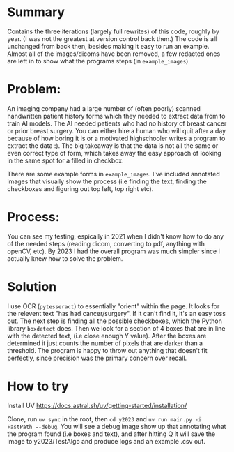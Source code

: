 
# Summary
Contains the three iterations (largely full rewrites) of this code, roughly by year. (I was not the greatest at version control back then.) The code is all unchanged from back then, besides making it easy to run an example.   
Almost all of the images/dicoms have been removed, a few redacted ones are left in to show what the programs steps (in ```example_images```)     

# Problem:
An imaging company had a large number of (often poorly) scanned handwritten patient history forms which they needed to extract data from to train AI models. The AI needed patients who had no history of breast cancer or prior breast surgery. You can either hire a human who will quit after a day because of how boring it is or a motivated highschooler writes a program to extract the data :). The big takeaway is that the data is not all the same or even correct type of form, which takes away the easy approach of looking in the same spot for a filled in checkbox.  

There are some example forms in ```example_images```. I've included annotated images that visually show the process (i.e finding the text, finding the checkboxes and figuring out top left, top right etc). 

# Process:
You can see my testing, espically in 2021 when I didn't know how to do any of the needed steps (reading dicom, converting to pdf, anything with openCV, etc). By 2023 I had the overall program was much simpler since I actually knew how to solve the problem.  

# Solution
I use OCR (```pytesseract```) to essentially "orient" within the page. It looks for the relevent text "has had cancer/surgery". If it can't find it, it's an easy toss out. The next step is finding all the possible checkboxes, which the Python library ```boxdetect``` does. Then we look for a section of 4 boxes that are in line with the detected text, (i.e close enough Y value). After the boxes are determined it just counts the number of pixels that are darker than a threshold. The program is happy to throw out anything that doesn't fit perfectly, since precision was the primary concern over recall.      


# How to try
Install UV https://docs.astral.sh/uv/getting-started/installation/

Clone, run ```uv sync``` in the root, then ```cd y2023``` and ```uv run main.py -i FastPath --debug```. You will see a debug image show up that annotating what the program found (i.e boxes and text), and after hitting Q it will save the image to y2023/TestAlgo and produce logs and an example .csv out.